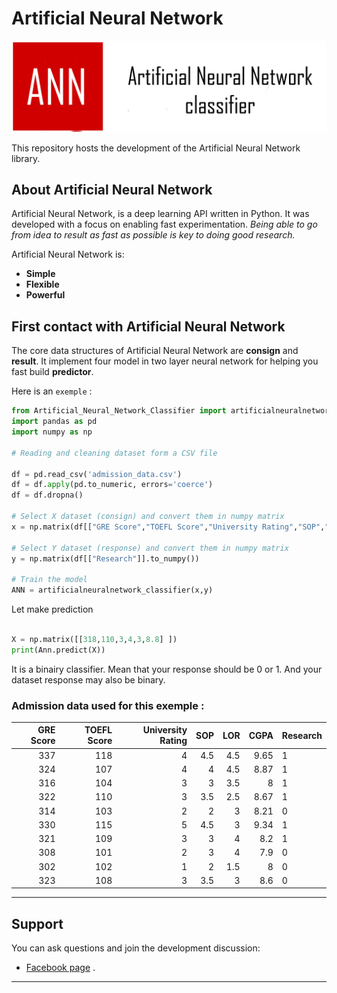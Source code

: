 # Artificial Neural Network
![Artificial Neural Network logo](image/gitban.png)

This repository hosts the development of the Artificial Neural Network library.

## About Artificial Neural Network

Artificial Neural Network, is a deep learning API written in Python.
It was developed with a focus on enabling fast experimentation.
*Being able to go from idea to result as fast as possible is key to doing good research.*

Artificial Neural Network is:

-   **Simple** 
-   **Flexible** 
-   **Powerful** 

## First contact with Artificial Neural Network

The core data structures of Artificial Neural Network are __consign__ and __result__.
It implement four model in two layer neural network for helping you fast build __predictor__.

Here is an `exemple` :

```python
from Artificial_Neural_Network_Classifier import artificialneuralnetwork_classifier
import pandas as pd
import numpy as np

# Reading and cleaning dataset form a CSV file

df = pd.read_csv('admission_data.csv')
df = df.apply(pd.to_numeric, errors='coerce')
df = df.dropna()

# Select X dataset (consign) and convert them in numpy matrix 
x = np.matrix(df[["GRE Score","TOEFL Score","University Rating","SOP","LOR ","CGPA"]].to_numpy() )

# Select Y dataset (response) and convert them in numpy matrix 
y = np.matrix(df[["Research"]].to_numpy())

# Train the model
ANN = artificialneuralnetwork_classifier(x,y)

```

Let make prediction

```python

X = np.matrix([[318,110,3,4,3,8.8] ])
print(Ann.predict(X))

```

It is a binairy classifier. Mean that your response should be 0 or 1. And your dataset response may also be binary.

### Admission data used for this exemple :

GRE  Score	 | TOEFL Score	| University  Rating	| SOP | 	LOR |	CGPA	 | Research
-----------:|---------------:|---------------------:|----:|-------:|--------:|----------
337	| 118| 	4	| 4.5	| 4.5	| 9.65	| 1
324	| 107	| 4	| 4	| 4.5	| 8.87	| 1
316	| 104 | 3	| 3	| 3.5 | 	8	| 1
322	| 110	| 3	| 3.5	| 2.5	| 8.67	| 1
314	| 103	| 2	| 2	| 3	| 8.21	| 0
330	| 115	| 5	| 4.5	| 3	| 9.34	| 1
321	| 109	| 3	| 3	| 4	| 8.2	| 1
308	| 101	| 2	| 3	| 4	| 7.9	| 0
302	| 102	| 1	| 2	| 1.5	| 8	| 0
323	| 108	| 3	| 3.5	| 3	| 8.6	| 0


---
## Support

You can ask questions and join the development discussion:

- [Facebook page](https://www.facebook.com/globalanalysistech) .

---
